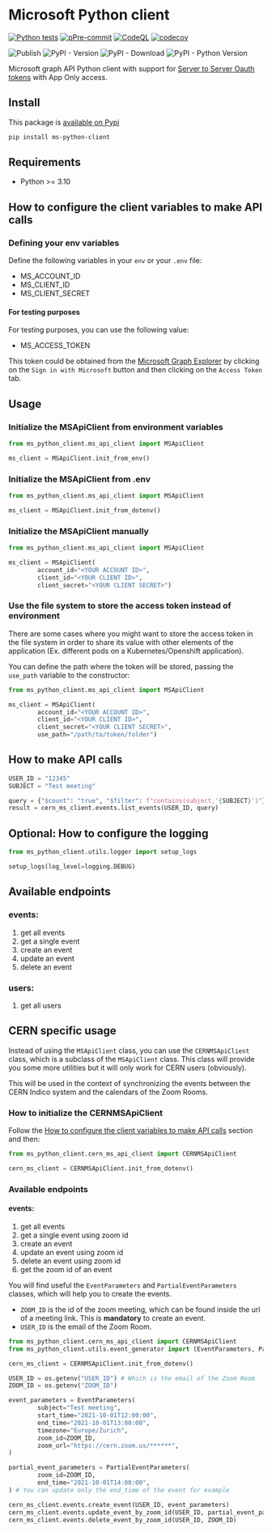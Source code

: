 # Microsoft Python client

[![Python tests](https://github.com/cern-vc/ms-python-client/actions/workflows/python-tests.yml/badge.svg)](https://github.com/cern-vc/ms-python-client/actions/workflows/python-tests.yml)
[![pPre-commit](https://github.com/cern-vc/ms-python-client/actions/workflows/pre-commit.yaml/badge.svg)](https://github.com/cern-vc/ms-python-client/actions/workflows/pre-commit.yaml)
[![CodeQL](https://github.com/cern-vc/ms-python-client/actions/workflows/github-code-scanning/codeql/badge.svg)](https://github.com/cern-vc/ms-python-client/actions/workflows/github-code-scanning/codeql)
[![codecov](https://codecov.io/gh/cern-vc/MS-python-client/branch/main/graph/badge.svg?token=04EY0K0P2S)](https://codecov.io/gh/cern-vc/MS-python-client)

![Publish](https://img.shields.io/github/actions/workflow/status/cern-vc/ms-python-client/release-on-push.yml?logo=python&label=Publish&color=0E7FC0)
![PyPI - Version](https://img.shields.io/pypi/v/ms-python-client?logo=python)
![PyPI - Download](https://img.shields.io/pypi/dm/ms-python-client?logo=python&color=0E7FC0)
![PyPI - Python Version](https://img.shields.io/pypi/pyversions/ms-python-client?logo=python&color=0E7FC0)

Microsoft graph API Python client with support for [Server to Server Oauth tokens](https://learn.microsoft.com/en-us/graph/auth/auth-concepts?view=graph-rest-1.0) with App Only access.

## Install

This package is [available on Pypi](https://pypi.org/project/ms-python-client/)

```bash
pip install ms-python-client
```

## Requirements

- Python >= 3.10

## How to configure the client variables to make API calls

### Defining your env variables

Define the following variables in your `env` or your `.env` file:

- MS_ACCOUNT_ID
- MS_CLIENT_ID
- MS_CLIENT_SECRET

#### For testing purposes

For testing purposes, you can use the following value:

- MS_ACCESS_TOKEN

This token could be obtained from the [Microsoft Graph Explorer](https://developer.microsoft.com/en-us/graph/graph-explorer) by clicking on the `Sign in with Microsoft` button and then clicking on the `Access Token` tab.

## Usage

### Initialize the MSApiClient from environment variables

```python
from ms_python_client.ms_api_client import MSApiClient

ms_client = MSApiClient.init_from_env()
```

### Initialize the MSApiClient from .env

```python
from ms_python_client.ms_api_client import MSApiClient

ms_client = MSApiClient.init_from_dotenv()
```

### Initialize the MSApiClient manually

```python
from ms_python_client.ms_api_client import MSApiClient

ms_client = MSApiClient(
        account_id="<YOUR ACCOUNT ID>",
        client_id="<YOUR CLIENT ID>",
        client_secret="<YOUR CLIENT SECRET>")
```

### Use the file system to store the access token instead of environment

There are some cases where you might want to store the access token in the file system in order to share its value with other elements of the application (Ex. different pods on a Kubernetes/Openshift application).

You can define the path where the token will be stored, passing the `use_path` variable to the constructor:

```python
from ms_python_client.ms_api_client import MSApiClient

ms_client = MSApiClient(
        account_id="<YOUR ACCOUNT ID>",
        client_id="<YOUR CLIENT ID>",
        client_secret="<YOUR CLIENT SECRET>",
        use_path="/path/to/token/folder")
```

## How to make API calls

```python
USER_ID = "12345"
SUBJECT = "Test meeting"

query = {"$count": "true", "$filter": f"contains(subject,'{SUBJECT}')"}
result = cern_ms_client.events.list_events(USER_ID, query)
```

## Optional: How to configure the logging

```python
from ms_python_client.utils.logger import setup_logs

setup_logs(log_level=logging.DEBUG)
```

## Available endpoints

### **events**:

1. get all events
2. get a single event
3. create an event
4. update an event
5. delete an event

### **users**:

1. get all users

## CERN specific usage

Instead of using the `MSApiClient` class, you can use the `CERNMSApiClient` class, which is a subclass of the `MSApiClient` class.
This class will provide you some more utilities but it will only work for CERN users (obviously).

This will be used in the context of synchronizing the events between the CERN Indico system and the calendars of the Zoom Rooms.

### How to initialize the CERNMSApiClient

Follow the [How to configure the client variables to make API calls](#how-to-configure-the-client-variables-to-make-api-calls) section and then:

```python
from ms_python_client.cern_ms_api_client import CERNMSApiClient

cern_ms_client = CERNMSApiClient.init_from_dotenv()
```

### Available endpoints

#### **events**:

1. get all events
2. get a single event using zoom id
3. create an event
4. update an event using zoom id
5. delete an event using zoom id
6. get the zoom id of an event

You will find useful the `EventParameters` and `PartialEventParameters` classes, which will help you to create the events.

- `ZOOM_ID` is the id of the zoom meeting, which can be found inside the url of a meeting link. This is **mandatory** to create an event.
- `USER_ID` is the email of the Zoom Room.

```python
from ms_python_client.cern_ms_api_client import CERNMSApiClient
from ms_python_client.utils.event_generator import (EventParameters, PartialEventParameters)

cern_ms_client = CERNMSApiClient.init_from_dotenv()

USER_ID = os.getenv("USER_ID") # Which is the email of the Zoom Room
ZOOM_ID = os.getenv("ZOOM_ID")

event_parameters = EventParameters(
        subject="Test meeting",
        start_time="2021-10-01T12:00:00",
        end_time="2021-10-01T13:00:00",
        timezone="Europe/Zurich",
        zoom_id=ZOOM_ID,
        zoom_url="https://cern.zoom.us/******",
)

partial_event_parameters = PartialEventParameters(
        zoom_id=ZOOM_ID,
        end_time="2021-10-01T14:00:00",
) # You can update only the end_time of the event for example

cern_ms_client.events.create_event(USER_ID, event_parameters)
cern_ms_client.events.update_event_by_zoom_id(USER_ID, partial_event_parameters)
cern_ms_client.events.delete_event_by_zoom_id(USER_ID, ZOOM_ID)
```
